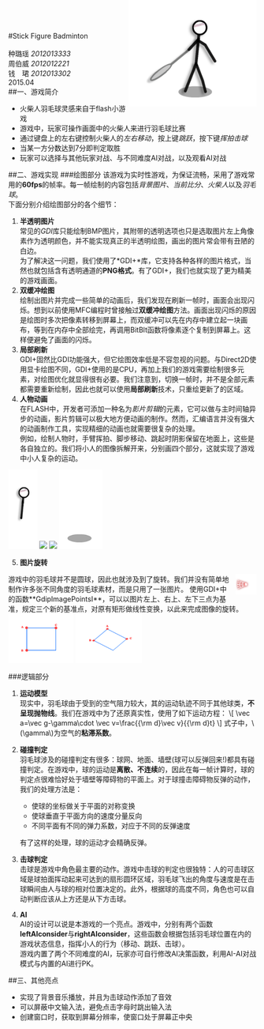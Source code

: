#Stick Figure Badminton  
<img src="image/man.png" width="260px" style="float:right;margin-top:-90px;"/>  
种璐瑶 *2012013333*  
周伯威 *2012012221*  
钱　珺 *2012013302*  
2015.04  
##一、游戏简介
* 火柴人羽毛球灵感来自于flash小游戏  
* 游戏中，玩家可操作画面中的火柴人来进行羽毛球比赛  
* 通过键盘上的左右键控制火柴人的*左右移动*，按上键*跳跃*，按下键*挥拍击球*  
* 当某一方分数达到7分即判定取胜
* 玩家可以选择与其他玩家对战、与不同难度AI对战，以及观看AI对战  

##二、游戏实现
###绘图部分
该游戏为实时性游戏，为保证流畅，采用了游戏常用的**60fps**的帧率。每一帧绘制的内容包括*背景图片*、*当前比分*、*火柴人*以及*羽毛球*。  
下面分别介绍绘图部分的各个细节：  

1. **半透明图片**  
常见的*GDI*库只能绘制BMP图片，其附带的透明选项也只是选取图片左上角像素作为透明颜色，并不能实现真正的半透明绘图，画出的图片常会带有丑陋的白边。  
为了解决这一问题，我们使用了*GDI+*库，它支持各种各样的图片格式，当然也就包括含有透明通道的**PNG格式**。有了GDI+，我们也就实现了更为精美的游戏画面。
2. **双缓冲绘图**  
绘制出图片并完成一些简单的动画后，我们发现在刷新一帧时，画面会出现闪烁。想到以前使用MFC编程时曾接触过**双缓冲绘图**方法。画面出现闪烁的原因是绘图时多次把像素转移到屏幕上，而双缓冲可以先在内存中建立起一块画布，等到在内存中全部绘完，再调用BitBlt函数将像素逐个复制到屏幕上。这样便避免了画面的闪烁。
3. **局部刷新**  
GDI+固然比GDI功能强大，但它绘图效率低是不容忽视的问题。与Direct2D使用显卡绘图不同，GDI+使用的是CPU，再加上我们的游戏需要绘制很多元素，对绘图优化就显得很有必要。我们注意到，切换一帧时，并不是全部元素都需要重新绘制，因此也就可以使用**局部刷新**技术，只重绘更新了的区域。
4. **人物动画**  
在FLASH中，开发者可添加一种名为*影片剪辑*的元素，它可以做与主时间轴异步的动画，影片剪辑可以极大地方便动画的制作。然而，汇编语言并没有强大的动画制作工具，实现精细的动画也就需要很复杂的处理。  
例如，绘制人物时，手臂挥拍、脚步移动、跳起时阴影保留在地面上，这些是各自独立的。我们将小人的图像拆解开来，分别画四个部分，这就实现了游戏中小人复杂的运动。  
<img src="image/躯干.png" height="160px">
<img src="image/手1.png" height="160px">
<img src="image/腿1.png" height="160px">
<img src="image/阴影.png" height="160px">

5. **图片旋转**  
<img src="image/ball.png" height="42px" style="margin-left:10px;float:right">
游戏中的羽毛球并不是圆球，因此也就涉及到了旋转。我们并没有简单地制作许多张不同角度的羽毛球素材，而是只用了一张图片。  
使用GDI+中的函数**GdipImagePointsI**，可以以图片左上、右上、左下三点为基准，规定三个新的基准点，对原有矩形做线性变换，以此来完成图像的旋转。  
<img src="image/坐标变换1.png" height="100px">
<img src="image/坐标变换2.png" height="100px">

###逻辑部分
1. **运动模型**  
现实中，羽毛球由于受到的空气阻力较大，其的运动轨迹不同于其他球类，**不呈现抛物线**。我们在游戏中为了还原真实性，使用了如下运动方程：
\\[
\vec a=\vec g-\gamma\cdot \vec v=\frac{{\rm d}\vec v}{{\rm d}t}
\\]
式子中，\\(\gamma\\)为空气的**粘滞系数**。  
2. **碰撞判定**  
羽毛球涉及的碰撞判定有很多：球网、地面、墙壁(球可以反弹回来!)都具有碰撞判定。在游戏中，球的运动是**离散、不连续**的，因此在每一帧计算时，球的判定点很难恰好处于墙壁等障碍物的平面上。对于球撞击障碍物反弹的动作，我们的处理方法是：
	* 使球的坐标做关于平面的对称变换
	* 使球垂直于平面方向的速度分量反向
	* 不同平面有不同的弹力系数，对应于不同的反弹速度  

	有了这样的处理，球的运动才会精确反弹。
3. **击球判定**  
击球是游戏中角色最主要的动作。游戏中击球的判定也很独特：人的可击球区域是球拍面挥动起来可达到的扇形圆环区域，羽毛球飞出的角度与速度是在击球瞬间由人与球的相对位置决定的。此外，根据球的高度不同，角色也可以自动判断应该从上方还是从下方击球。  
4. **AI**  
AI的设计可以说是本游戏的一个亮点。游戏中，分别有两个函数**leftAIconsider**与**rightAIconsider**，这些函数会根据包括羽毛球位置在内的游戏状态信息，指挥小人的行为（移动、跳跃、击球）。  
游戏内置了两个不同难度的AI，玩家亦可自行修改AI决策函数，利用AI-AI对战模式与内置的AI进行PK。

##三、其他亮点
- 实现了背景音乐播放，并且为击球动作添加了音效
- 可以屏蔽中文输入法，避免点击字母时跳出输入法
- 创建窗口时，获取到屏幕分辨率，使窗口处于屏幕正中央
